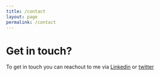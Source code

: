 ```yaml
---
title: /contact
layout: page
permalink: /contact
---
```


# Get in touch?

To get in touch you can reachout to me via [Linkedin](https://www.linkedin.com/in/sanam-dhar-0b0647147/) or [twitter](https://twitter.com/sanam_dhar)